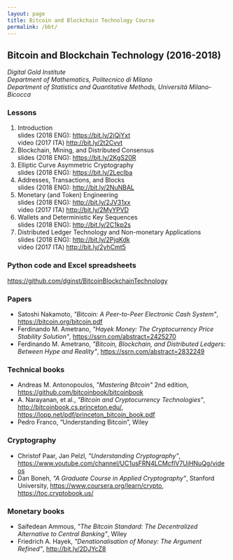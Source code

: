 ```yaml
---
layout: page
title: Bitcoin and Blockchain Technology Course
permalink: /bbt/
---
```


## **Bitcoin and Blockchain Technology (2016-2018)**

_Digital Gold Institute_  
_Department of Mathematics, Politecnico di Milano_  
_Department of Statistics and Quantitative Methods, Università Milano-Bicocca_

### Lessons

1. Introduction  
   slides (2018 ENG): <https://bit.ly/2jQjYxt>  
   video (2017 ITA) <http://bit.ly/2t2Cvvt>
2. Blockchain, Mining, and Distributed Consensus  
   slides (2018 ENG): <https://bit.ly/2KgS20R>
3. Elliptic Curve Asymmetric Cryptography  
   slides (2018 ENG): <https://bit.ly/2LecIba>
4. Addresses, Transactions, and Blocks  
   slides (2018 ENG): <http://bit.ly/2NuNBAL>
5. Monetary (and Token) Engineering  
   slides (2018 ENG): <http://bit.ly/2JV31xx>  
   video (2017 ITA) <http://bit.ly/2MyYPVD>
6. Wallets and Deterministic Key Sequences  
   slides (2018 ENG): http://bit.ly/2C1kp2s
7. Distributed Ledger Technology and Non-monetary Applications  
   slides (2018 ENG): <http://bit.ly/2PjqKdk>  
   video (2017 ITA) <http://bit.ly/2yhCmt5>

### Python code and Excel spreadsheets

<https://github.com/dginst/BitcoinBlockchainTechnology>

### Papers

* Satoshi Nakamoto, _"Bitcoin: A Peer-to-Peer Electronic Cash System"_, <https://bitcoin.org/bitcoin.pdf>
* Ferdinando M. Ametrano, _"Hayek Money: The Cryptocurrency Price Stability Solution"_, <https://ssrn.com/abstract=2425270>
* Ferdinando M. Ametrano, _"Bitcoin, Blockchain, and Distributed Ledgers: Between Hype and Reality"_, <https://ssrn.com/abstract=2832249>

### Technical books

* Andreas M. Antonopoulos, _"Mastering Bitcoin"_ 2nd edition, <https://github.com/bitcoinbook/bitcoinbook>
* A. Narayanan, et al., _"Bitcoin and Cryptocurrency Technologies"_, <http://bitcoinbook.cs.princeton.edu/>, <https://lopp.net/pdf/princeton_bitcoin_book.pdf>
* Pedro Franco, “Understanding Bitcoin”, Wiley

### Cryptography

* Christof Paar, Jan Pelzl, _"Understanding Cryptography"_, <https://www.youtube.com/channel/UC1usFRN4LCMcfIV7UjHNuQg/videos>
* Dan Boneh, _"A Graduate Course in Applied Cryptography"_, Stanford University,
<https://www.coursera.org/learn/crypto>,
<https://toc.cryptobook.us/>

### Monetary books

* Saifedean Ammous, _"The Bitcoin Standard: The Decentralized Alternative to Central Banking"_, Wiley
* Friedrich A. Hayek, _"Denationalisation of Money: The Argument Refined"_, <http://bit.ly/2DJYcZ8>
